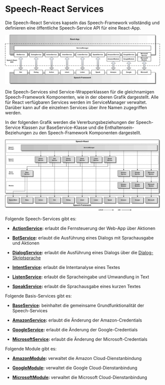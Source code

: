 # Speech-React Services

Die Speech-React Services kapseln das Speech-Framework vollständig und definieren eine öffentliche Speech-Service API für eine React-App.


![Service-Architektur](Service-1.gif)


Die Speech-Services sind Service-Wrapperklassen für die gleichnamigen Speech-Framework Komponenten, wie in der oberen Grafik dargestellt. Alle für React verfügbaren Services werden im ServiceManager verwaltet. Darüber kann auf die einzelnen Services über ihre Namen zugegriffen werden. 

In der folgenden Grafik werden die Vererbungsbeziehungen der Speech-Service Klassen zur BaseService-Klasse und die Enthaltensein-Beziehungen zu den Speech-Framework Komponenten dargestellt.

![Service-Architektur](Service-2.gif)


Folgende Speech-Services gibt es:


* **[ActionService](./action/ActionService.md):** erlaubt die Fernsteuerung der Web-App über Aktionen

* **[BotService](./bot/BotService.md):** erlaubt die Ausführung eines Dialogs mit Sprachausgabe und Aktionen

* **[DialogService](./dialog/DialogService.md):** erlaubt die Ausführung eines Dialogs über die [Dialog-Skriptsprache](./bot/DialogScript.md)

* **[IntentService](./intent/IntentService.md):** erlaubt die Intentanalyse eines Textes

* **[ListenService](./listen/ListenService.md):** erlaubt die Spracheingabe und Umwandlung in Text

* **[SpeakService](./speak/SpeakService.md):** erlaubt die Sprachausgabe eines kurzen Textes


Folgende Basis-Services gibt es:


* **[BaseService](./base/BaseService.md):** beinhaltet die gemeinsame Grundfunktionalität der Speech-Services

* **[AmazonService](./amazon/AmazonService.md):** erlaubt die Änderung der Amazon-Credentials

* **[GoogleService](./google/GoogleService.md):** erlaubt die Änderung der Google-Credentials

* **[MicrosoftService](./microsoft/MicrosoftService.md):** erlaubt die Änderung der Microsoft-Credentials


Folgende Module gibt es:


* **[AmazonModule](./../cloud/amazon/Amazon.md):** verwaltet die Amazon Cloud-Dienstanbindung

* **[GoogleModule](./../cloud/google/Google.md):** verwaltet die Google Cloud-Dienstanbindung

* **[MicrosoftModule](./../cloud/microsoft/Microsoft.md):** verwaltet die Microsoft Cloud-Dienstanbindung

